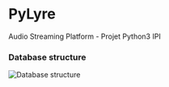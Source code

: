 # PyLyre
Audio Streaming Platform - Projet Python3 IPI

<h3> Database structure </h3>

![Database structure](https://i.ibb.co/1vyHVc9/draw-SQL-export-2020-10-20-10-16.png)
